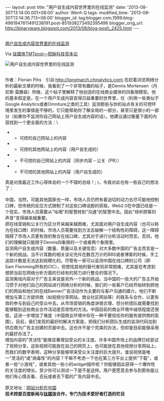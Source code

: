 --- layout: post title: "用户自生成内容世界里的在线监测" date:
'2013-08-30T13:14:00.001+08:00' author: Wenh Q tags: modified\_time:
'2013-08-30T13:14:36.713+08:00' blogger\_id:
tag:blogger.com,1999:blog-4961947611491238191.post-851938273492395496
blogger\_orig\_url:
http://binaryware.blogspot.com/2013/08/blog-post\_2425.html ---

[\
用户自生成内容世界里的在线监测](http://www.tmtpost.com/60029.html)

Via [钛媒体TMTpost—把脉科技资本论](http://www.tmtpost.com/)

![用户自生成内容世界里的在线监测](http://www.tmtpost.com/wp-content/uploads/2013/08/137778963292.jpg "用户自生成内容世界里的在线监测")

\
作者：Florian Pihs　引自:http://longmarch.chinalytics.com\
在赶着浏览网络分析的最新文章的时候，我看到了一个非常有趣的帖子，是Dennis
Mortensen（丹尼斯·莫滕森）所做，这个帖子里解释了他创造的在线商业媒体的四象限模型。他的基本假定是，在一个用户生成内容变得日益重要的世界里，仅（利用一些类似于Google
Analytics或者Omniture之类的工具）监测那些与你的站点有关的可控环境里发生的事情是不够的，它只能帮助你了解全局的一部分，甚至只是很小的一部分（如果你不监测你自己网站上用户自生成内容的话）。他建议通过衡量下面的内容找到一个更全面的方法：\

-   -   可控的自己网站上的内容
-   -   可控的其他网站上的内容（用户自生成的）
-   -   不可控的自己网站上的内容（同步内容 – 公关（PR））
-   -   不可控的其他网站上的内容（用户自生成的）

真是对我最近工作心得体会的一个不错的总结！;
)，令我对此也有一些自己的想法了：\
\
中国，当然，可能其他国家也一样，市场人员仍然有着迫切的动力去尽可能地控制口碑，但传统的反应方式限制了对这些口碑话题的获取。Web2.0在中国已经是一个现实，市场人员需要从"吆喝"的智慧转到"沟通"的智慧中去。因此"倾听顾客的声音"变得越来越重要。\
把在线营销和公关行为区分开来越来越困难，尤其面对用户自生成内容（也可以称为在线口碑）的时候。市场人员需要找到方法去破解一个结构性的障碍，这一障碍阻碍了市场人员更有效的聚合在线口碑，尤其对于进行分析活动时而言。否则，他们的理解就只能限于Dennis四象限的一个或者两个象限里。\
监测用户自生成内容（数量、质量以及关键信息）对大多数中国的广告主而言是一个新的挑战。当不计其数的相关谈论充斥在数百万计的BBS或者博客的时候，手工追踪计数是无法达到规模化的。尽管有一家可以监测中国在线口碑的公司（即Sam
Flemming所有的CIC），但想找其他的替代者则非常困难，尤其是在考虑到想把当前在网络分析方面的已经有的努力进行整合的情况下。\
监测离线内容对于广告主来说是另外一个新的挑战。当中国的一些大的广告主开始习惯于对他们自己的网站进行网络分析的时候，我们的一些客户已经开始转到把他们的网站和他们的在线Banner广告活动作为主要的与客户沟通的媒介。他们不断增加与第三方提供商（如视频分享网站，商业社区网站等）的联系与合作，以更有效的参与到自己的受众中去。从市场营销的角度讲很合理，但分析团队就需要找到能够甄别这些商业合作活动是否效性的方法。中国目前的商业环境中诚信程度还很低，这进一步增加了难度（中国商业环境中存在一种不要信任你的服务提供商的氛围）。目前，我们发现的最好的解决方案是，把我们分析团队生成的监测代码加到供应商为广告主创建的页面中去。这也许不是个完美的办法，但却是目前能够采用的最好办法了。
\
增加内容的"灵活性"能够显著增加受众的关注度。许多中国市场上的品牌已经尝试了视频分享，这些视频可能放在自己的网页上，也可能放在其他视频分享网站上。而我们的数字表明，这种分享能够带来受众关注度的巨大提升。谁说视频是唯一"灵活的"或"病毒性"的内容？干嘛不考虑一下也在第三方平台上提供"下载"，或者一些"小游戏"，或者其他一些小的widget插件呢？你能够因此获得一个爆炸性的关注度的增长。至少你可以测试一下是不是这样。用户更愿意去参与到那些能让他们有心情去看、去玩或者去下载的广告内容中去。\
\
原文地址：[网站分析在中国](http://www.chinawebanalytics.cn/)\
**技术控是百度新闻与[钛媒体](http://www.tmtpost.com/ "钛媒体")合作，专门为技术爱好者打造的栏目**
